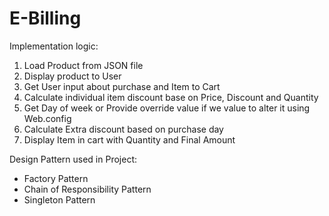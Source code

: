 # E-Billing

Implementation logic:
1. Load Product from JSON file
2. Display product to User
3. Get User input about purchase and Item to Cart
4. Calculate individual item discount base on Price, Discount and Quantity
5. Get Day of week or Provide override value if we value to alter it using Web.config
6. Calculate Extra discount based on purchase day
7. Display Item in cart with Quantity and Final Amount 

Design Pattern used in Project:
- Factory Pattern
- Chain of Responsibility Pattern
- Singleton Pattern



